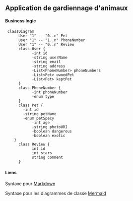 ## Application de gardiennage d'animaux 


#### Business logic
```mermaid
 classDiagram
      User "1" -- "0..n" Pet
      User "1" -- "1..n" PhoneNumber
      User "1" -- "0..n" Review
      class User {
            -int id
            -string userName
            -string email
            -string address
            -List<PhoneNumber> phoneNumbers
            -List<Pet> ownedPet
            -List<Pet> keptPet
      }
      class PhoneNumber {
            -int phoneNumber
            -enum type
      }
      class Pet {
		-int id
		-string petName
		-enum petSpecy
            -int age
            -string photoURI
            -boolean dangerous
            -boolean exotic
	}
      class Review {
            int id
            int stars
            string comment
      }
```
#### Liens
Syntaxe pour [Markdown](https://www.markdownguide.org/basic-syntax/)

Syntaxe pour les diagrammes de classe [Mermaid](https://mermaid-js.github.io/mermaid/#/classDiagram)
